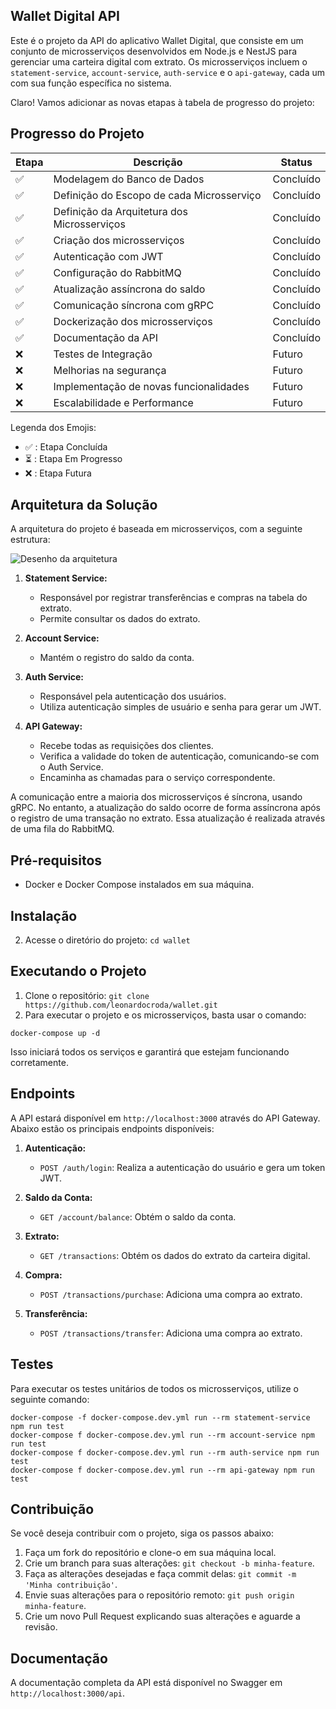 ## Wallet Digital API

Este é o projeto da API do aplicativo Wallet Digital, que consiste em um conjunto de microsserviços desenvolvidos em Node.js e NestJS para gerenciar uma carteira digital com extrato. Os microsserviços incluem o `statement-service`, `account-service`, `auth-service` e o `api-gateway`, cada um com sua função específica no sistema.

Claro! Vamos adicionar as novas etapas à tabela de progresso do projeto:

## Progresso do Projeto

| Etapa              | Descrição                                   | Status    |
| ------------------ | ------------------------------------------- | --------- |
| :white_check_mark: | Modelagem do Banco de Dados                 | Concluído |
| :white_check_mark: | Definição do Escopo de cada Microsserviço   | Concluído |
| :white_check_mark: | Definição da Arquitetura dos Microsserviços | Concluído |
| :white_check_mark: | Criação dos microsserviços                  | Concluído |
| :white_check_mark: | Autenticação com JWT                        | Concluído |
| :white_check_mark: | Configuração do RabbitMQ                    | Concluído |
| :white_check_mark: | Atualização assíncrona do saldo             | Concluído |
| :white_check_mark: | Comunicação síncrona com gRPC               | Concluído |
| :white_check_mark: | Dockerização dos microsserviços             | Concluído |
| :white_check_mark: | Documentação da API                         | Concluído |
| :x:                | Testes de Integração                        | Futuro    |
| :x:                | Melhorias na segurança                      | Futuro    |
| :x:                | Implementação de novas funcionalidades      | Futuro    |
| :x:                | Escalabilidade e Performance                | Futuro    |

Legenda dos Emojis:

- :white_check_mark: : Etapa Concluída
- :hourglass_flowing_sand: : Etapa Em Progresso
- :x: : Etapa Futura

## Arquitetura da Solução

A arquitetura do projeto é baseada em microsserviços, com a seguinte estrutura:

![Desenho da arquitetura](https://lh3.googleusercontent.com/pw/AIL4fc9t-MtgdIy2UoRgFvqBB-qYThxoWgwUOanuAqe-dVQqOysjEEaaAB3f82Pa1dXDNtnB7KwrrkluziymKx--FbXAyzaX4z2d6kpcQx33nDUpQV6qNk0TM3FyGNxysKDJc9WFRl9S2oRKBw2bGsurSVfPGjau9gk4GOgIA8cGs7sJLdPaAMSo_1H_aL0Pbc_l2ewZNxd_sUGmvXsaCfTJgMozkR2gHc5guJbwjE3xEuUjq1cvd5Pki5zW1Gsl3PXQEoyRWcxTgPAitnlb9D2-D4g9T9gNYETvZu9Y6abEsOgDhHlhaUUcd-Nf1ZQsZ7j0LsIcD_2bCL1nnPf9sJEZ6nHsqlFVjFgbHMy8-0MWIxm50ZIcQN9wZImUfQQUhlXOYkswoJ6VBe-SJeH4uC978j6pdek8P5VxQBxKlVmUAQ_AL5Fzt4X_umNmsa5hQ5znWffJBE4QW77q18HldjcexVd-IYec3hYh1j0VVz0H46qCWlTRkwEvRGCtcbpiMKz54XN3jt9AweXnXvEBOpyBNoAmWcVCoyOcokuVN76aGKIdzQsVHx0mN--IG7Z2703ZHXWHYZ9ZYLhC7OotKbtrQ-SY0PylE51ZtVrvMPc5DTX6RTc-QqL3KDIQKDYVOhVnVTSkPml0NRKN3KSmYbVOG6SiFlEqQJqu4IawOaxWgR2ooZTpzkjx5EapOI4TDV4bAx7vURrN-Kk_VqClZhwqWF6vbLT5ZCF9-zFTb5ie4Skia1ceI3urZad_tT7Jfb_KHMjudTVCIwGCe8D-PxQGtPpZEXDM6K4IU0kWw2cOpSGUpJ3XdqOQNbKiN0PclyQIYY_1Q1jnXi_vBLcXgKhaRmf-u1rUb1fCacehjZg9egYGQuA4a_Zud19HJFMsqWvHJv3BvdmrRNalIbldXzDPNZl71TQ=w1325-h924-s-no?authuser=0)

1. **Statement Service:**

   - Responsável por registrar transferências e compras na tabela do extrato.
   - Permite consultar os dados do extrato.

2. **Account Service:**

   - Mantém o registro do saldo da conta.

3. **Auth Service:**

   - Responsável pela autenticação dos usuários.
   - Utiliza autenticação simples de usuário e senha para gerar um JWT.

4. **API Gateway:**
   - Recebe todas as requisições dos clientes.
   - Verifica a validade do token de autenticação, comunicando-se com o Auth Service.
   - Encaminha as chamadas para o serviço correspondente.

A comunicação entre a maioria dos microsserviços é síncrona, usando gRPC. No entanto, a atualização do saldo ocorre de forma assíncrona após o registro de uma transação no extrato. Essa atualização é realizada através de uma fila do RabbitMQ.

## Pré-requisitos

- Docker e Docker Compose instalados em sua máquina.

## Instalação

2. Acesse o diretório do projeto: `cd wallet`

## Executando o Projeto

1. Clone o repositório: `git clone https://github.com/leonardocroda/wallet.git`
2. Para executar o projeto e os microsserviços, basta usar o comando:

```
docker-compose up -d
```

Isso iniciará todos os serviços e garantirá que estejam funcionando corretamente.

## Endpoints

A API estará disponível em `http://localhost:3000` através do API Gateway. Abaixo estão os principais endpoints disponíveis:

1. **Autenticação:**

   - `POST /auth/login`: Realiza a autenticação do usuário e gera um token JWT.

2. **Saldo da Conta:**

   - `GET /account/balance`: Obtém o saldo da conta.

3. **Extrato:**

   - `GET /transactions`: Obtém os dados do extrato da carteira digital.

4. **Compra:**

   - `POST /transactions/purchase`: Adiciona uma compra ao extrato.

5. **Transferência:**

   - `POST /transactions/transfer`: Adiciona uma compra ao extrato.

## Testes

Para executar os testes unitários de todos os microsserviços, utilize o seguinte comando:

```
docker-compose -f docker-compose.dev.yml run --rm statement-service npm run test
docker-compose f docker-compose.dev.yml run --rm account-service npm run test
docker-compose f docker-compose.dev.yml run --rm auth-service npm run test
docker-compose f docker-compose.dev.yml run --rm api-gateway npm run test
```

## Contribuição

Se você deseja contribuir com o projeto, siga os passos abaixo:

1. Faça um fork do repositório e clone-o em sua máquina local.
2. Crie um branch para suas alterações: `git checkout -b minha-feature`.
3. Faça as alterações desejadas e faça commit delas: `git commit -m 'Minha contribuição'`.
4. Envie suas alterações para o repositório remoto: `git push origin minha-feature`.
5. Crie um novo Pull Request explicando suas alterações e aguarde a revisão.

## Documentação

A documentação completa da API está disponível no Swagger em `http://localhost:3000/api`.
